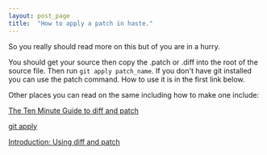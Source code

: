 ```yaml
---
layout: post_page
title:  "How to apply a patch in haste."
---
```


So you really should read more on this but of you are in a hurry.

You should get your source then copy the .patch or .diff into the root of the source file. Then run `git apply patch_name`. If you don't have git installed you can use the patch command. How to use it is in the first link below.


Other places you can read on the same including how to make one include:


[The Ten Minute Guide to diff and patch]

[git apply]

[Introduction: Using diff and patch]



[The Ten Minute Guide to diff and patch]: http://jungels.net/articles/diff-patch-ten-minutes.html
[git apply]: http://git-scm.com/docs/git-apply
[Introduction: Using diff and patch]: http://blog.linuxacademy.com/linux/introduction-using-diff-and-patch/




